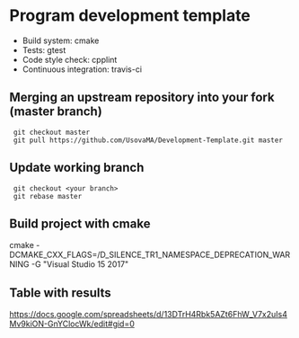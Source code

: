 # Program development template

* Build system: cmake
* Tests: gtest
* Code style check: cpplint
* Continuous integration: travis-ci


## Merging an upstream repository into your fork (master branch)
```
 git checkout master
 git pull https://github.com/UsovaMA/Development-Template.git master
```
## Update working branch
```
 git checkout <your branch>
 git rebase master
```
## Build project with cmake
cmake -DCMAKE_CXX_FLAGS=/D_SILENCE_TR1_NAMESPACE_DEPRECATION_WARNING -G "Visual Studio 15 2017" <path to sourse files>
 
## Table with results
https://docs.google.com/spreadsheets/d/13DTrH4Rbk5AZt6FhW_V7x2uIs4Mv9kiON-GnYClocWk/edit#gid=0
